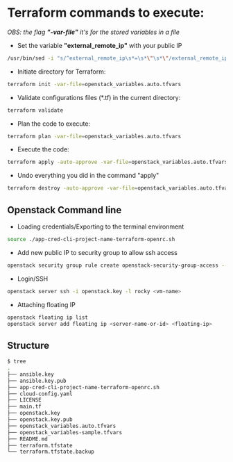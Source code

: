 # Terraform commands to execute:
*OBS: the flag **"-var-file"** it's for the stored variables in a file*
* Set the variable **"external_remote_ip"** with your public IP
```bash
/usr/bin/sed -i "s/^external_remote_ip\s*=\s*\"\s*\"/external_remote_ip = \"$(curl -s ifconfig.io | cut -d' ' -f1)\/32\"/" openstack_variables-sample.tfvars
```
* Initiate directory for Terraform:
```bash
terraform init -var-file=openstack_variables.auto.tfvars
```
* Validate configurations files (*.tf) in the current directory:
```bash
terraform validate
```
* Plan the code to execute:
```bash
terraform plan -var-file=openstack_variables.auto.tfvars
```
* Execute the code:
```bash
terraform apply -auto-approve -var-file=openstack_variables.auto.tfvars
```
* Undo everything you did in the command "apply"
```bash
terraform destroy -auto-approve -var-file=openstack_variables.auto.tfvars
```

## Openstack Command line
- Loading credentials/Exporting to the terminal environment
```bash
source ./app-cred-cli-project-name-terraform-openrc.sh
```
- Add new public IP to security group to allow ssh access
```bash
openstack security group rule create openstack-security-group-access --ingress --protocol tcp --dst-port 22 --remote-ip $(curl -s ifconfig.io)
```
- Login/SSH
```bash
openstack server ssh -i openstack.key -l rocky <vm-name>
```

- Attaching floating IP
```bash
openstack floating ip list
openstack server add floating ip <server-name-or-id> <floating-ip>
```
## Structure
```bash
$ tree
.
├── ansible.key
├── ansible.key.pub
├── app-cred-cli-project-name-terraform-openrc.sh
├── cloud-config.yaml
├── LICENSE
├── main.tf
├── openstack.key
├── openstack.key.pub
├── openstack_variables.auto.tfvars
├── openstack_variables-sample.tfvars
├── README.md
├── terraform.tfstate
└── terraform.tfstate.backup
```